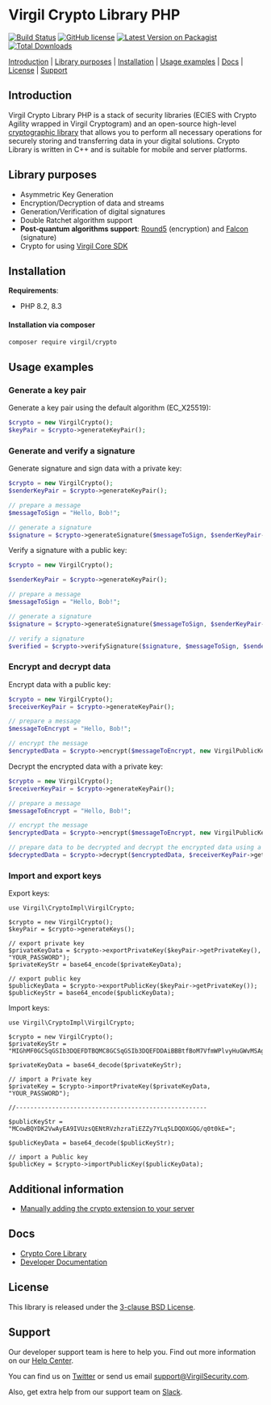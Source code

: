 # Virgil Crypto Library PHP

[![Build Status](https://github.com/VirgilSecurity/virgil-crypto-php/actions/workflows/build.yml/badge.svg?branch=master)](https://travis-ci.com/VirgilSecurity/virgil-crypto-php)
[![GitHub license](https://img.shields.io/badge/license-BSD%203--Clause-blue.svg)](https://github.com/VirgilSecurity/virgil/blob/master/LICENSE)
[![Latest Version on Packagist](https://img.shields.io/packagist/v/virgil/crypto.svg?style=flat-square)](https://packagist.org/packages/virgil/crypto)
[![Total Downloads](https://img.shields.io/packagist/dt/virgil/crypto.svg?style=flat-square)](https://packagist.org/packages/virgil/crypto)

[Introduction](#introduction) | [Library purposes](#library-purposes) | [Installation](#installation) | [Usage examples](#usage-examples) | [Docs](#docs) | [License](#license) | [Support](#support)

## Introduction

Virgil Crypto Library PHP is a stack of security libraries (ECIES with Crypto Agility wrapped in Virgil Cryptogram) and an open-source high-level [cryptographic library](https://github.com/VirgilSecurity/virgil-crypto) that allows you to perform all necessary operations for securely storing and transferring data in your digital solutions. Crypto Library is written in C++ and is suitable for mobile and server platforms.

## Library purposes

- Asymmetric Key Generation
- Encryption/Decryption of data and streams
- Generation/Verification of digital signatures
- Double Ratchet algorithm support
- **Post-quantum algorithms support**: [Round5](https://round5.org/) (encryption) and [Falcon](https://falcon-sign.info/) (signature)
- Crypto for using [Virgil Core SDK](https://github.com/VirgilSecurity/virgil-sdk-php)

## Installation

**Requirements**:

- PHP 8.2, 8.3

#### Installation via composer

```bash
composer require virgil/crypto
```

## Usage examples

### Generate a key pair

Generate a key pair using the default algorithm (EC_X25519):

```php
$crypto = new VirgilCrypto();
$keyPair = $crypto->generateKeyPair();
```

### Generate and verify a signature

Generate signature and sign data with a private key:

```php
$crypto = new VirgilCrypto();
$senderKeyPair = $crypto->generateKeyPair();

// prepare a message
$messageToSign = "Hello, Bob!";

// generate a signature
$signature = $crypto->generateSignature($messageToSign, $senderKeyPair->getPrivateKey());
```

Verify a signature with a public key:

```php
$crypto = new VirgilCrypto();

$senderKeyPair = $crypto->generateKeyPair();

// prepare a message
$messageToSign = "Hello, Bob!";

// generate a signature
$signature = $crypto->generateSignature($messageToSign, $senderKeyPair->getPrivateKey());

// verify a signature
$verified = $crypto->verifySignature($signature, $messageToSign, $senderKeyPair->getPublicKey());
```

### Encrypt and decrypt data

Encrypt data with a public key:

```php
$crypto = new VirgilCrypto();
$receiverKeyPair = $crypto->generateKeyPair();

// prepare a message
$messageToEncrypt = "Hello, Bob!";

// encrypt the message
$encryptedData = $crypto->encrypt($messageToEncrypt, new VirgilPublicKeyCollection($receiverKeyPair->getPublicKey()));
```

Decrypt the encrypted data with a private key:

```php
$crypto = new VirgilCrypto();
$receiverKeyPair = $crypto->generateKeyPair();

// prepare a message
$messageToEncrypt = "Hello, Bob!";

// encrypt the message
$encryptedData = $crypto->encrypt($messageToEncrypt, new VirgilPublicKeyCollection($receiverKeyPair->getPublicKey()));

// prepare data to be decrypted and decrypt the encrypted data using a private key
$decryptedData = $crypto->decrypt($encryptedData, $receiverKeyPair->getPrivateKey());
```

### Import and export keys

Export keys:

```
use Virgil\CryptoImpl\VirgilCrypto;

$crypto = new VirgilCrypto();
$keyPair = $crypto->generateKeys();

// export private key
$privateKeyData = $crypto->exportPrivateKey($keyPair->getPrivateKey(), "YOUR_PASSWORD");
$privateKeyStr = base64_encode($privateKeyData);

// export public key
$publicKeyData = $crypto->exportPublicKey($keyPair->getPrivateKey());
$publicKeyStr = base64_encode($publicKeyData);
```

Import keys:

```
use Virgil\CryptoImpl\VirgilCrypto;

$crypto = new VirgilCrypto();
$privateKeyStr = "MIGhMF0GCSqGSIb3DQEFDTBQMC8GCSqGSIb3DQEFDDAiBBBtfBoM7VfmWPlvyHuGWvMSAgIZ6zAKBggqhkiG9w0CCjAdBglghkgBZQMEASoEECwaKJKWFNn3OMVoUXEcmqcEQMZ+WWkmPqzwzJXGFrgS/+bEbr2DvreVgEUiLKrggmXL9ZKugPKG0VhNY0omnCNXDzkXi5dCFp25RLqbbSYsCyw=";

$privateKeyData = base64_decode($privateKeyStr);

// import a Private key
$privateKey = $crypto->importPrivateKey($privateKeyData, "YOUR_PASSWORD");

//-----------------------------------------------------

$publicKeyStr = "MCowBQYDK2VwAyEA9IVUzsQENtRVzhzraTiEZZy7YLq5LDQOXGQG/q0t0kE=";

$publicKeyData = base64_decode($publicKeyStr);

// import a Public key
$publicKey = $crypto->importPublicKey($publicKeyData);
```

## Additional information

- [Manually adding the crypto extension to your server](https://github.com/VirgilSecurity/virgil-cryptowrapper-php#additional-information)

## Docs

- [Crypto Core Library](https://github.com/VirgilSecurity/virgil-crypto)
- [Developer Documentation](https://developer.virgilsecurity.com/)

## License

This library is released under the [3-clause BSD License](LICENSE).

## Support

Our developer support team is here to help you. Find out more information on our [Help Center](https://help.virgilsecurity.com/).

You can find us on [Twitter](https://twitter.com/VirgilSecurity) or send us email support@VirgilSecurity.com.

Also, get extra help from our support team on [Slack](https://virgilsecurity.com/join-community).
